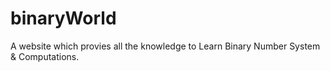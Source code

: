 # binaryWorld
A website which provies all the knowledge to Learn Binary Number System &amp; Computations.

